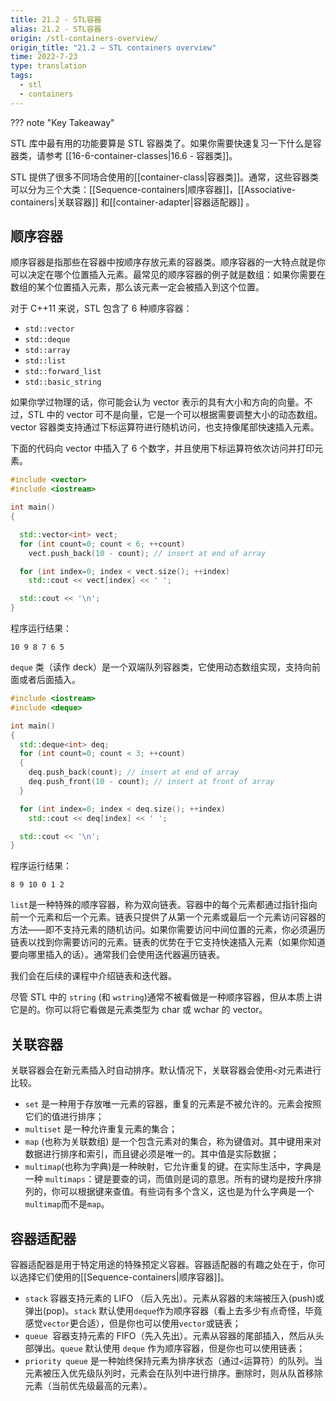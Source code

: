 ```yaml
---
title: 21.2 - STL容器
alias: 21.2 - STL容器
origin: /stl-containers-overview/
origin_title: "21.2 — STL containers overview"
time: 2022-7-23
type: translation
tags:
  - stl
  - containers
---
```


??? note "Key Takeaway"

STL 库中最有用的功能要算是 STL 容器类了。如果你需要快速复习一下什么是容器类，请参考 [[16-6-container-classes|16.6 - 容器类]]。

STL 提供了很多不同场合使用的[[container-class|容器类]]。通常，这些容器类可以分为三个大类：[[Sequence-containers|顺序容器]]，[[Associative-containers|关联容器]] 和[[container-adapter|容器适配器]] 。

## 顺序容器

顺序容器是指那些在容器中按顺序存放元素的容器类。顺序容器的一大特点就是你可以决定在哪个位置插入元素。最常见的顺序容器的例子就是数组：如果你需要在数组的某个位置插入元素，那么该元素一定会被插入到这个位置。

对于 C++11 来说，STL 包含了 6 种顺序容器：

- `std::vector`
- `std::deque`
- `std::array`
- `std::list`
- `std::forward_list`
- `std::basic_string`

如果你学过物理的话，你可能会认为 vector 表示的具有大小和方向的向量。不过，STL 中的 vector 可不是向量，它是一个可以根据需要调整大小的动态数组。vector 容器类支持通过下标运算符进行随机访问，也支持像尾部快速插入元素。

下面的代码向 vector 中插入了 6 个数字，并且使用下标运算符依次访问并打印元素。

```cpp
#include <vector>
#include <iostream>

int main()
{

  std::vector<int> vect;
  for (int count=0; count < 6; ++count)
	vect.push_back(10 - count); // insert at end of array

  for (int index=0; index < vect.size(); ++index)
	std::cout << vect[index] << ' ';

  std::cout << '\n';
}
```

程序运行结果：

```
10 9 8 7 6 5
```

`deque` 类（读作 deck）是一个双端队列容器类，它使用动态数组实现，支持向前面或者后面插入。

```cpp
#include <iostream>
#include <deque>

int main()
{
  std::deque<int> deq;
  for (int count=0; count < 3; ++count)
  {
	deq.push_back(count); // insert at end of array
	deq.push_front(10 - count); // insert at front of array
  }

  for (int index=0; index < deq.size(); ++index)
	std::cout << deq[index] << ' ';

  std::cout << '\n';
}
```

程序运行结果：

```
8 9 10 0 1 2
```

`list`是一种特殊的顺序容器，称为双向链表。容器中的每个元素都通过指针指向前一个元素和后一个元素。链表只提供了从第一个元素或最后一个元素访问容器的方法——即不支持元素的随机访问。如果你需要访问中间位置的元素，你必须遍历链表以找到你需要访问的元素。链表的优势在于它支持快速插入元素（如果你知道要向哪里插入的话）。通常我们会使用迭代器遍历链表。

我们会在后续的课程中介绍链表和迭代器。

尽管 STL 中的 `string` (和 `wstring`)通常不被看做是一种顺序容器，但从本质上讲它是的。你可以将它看做是元素类型为 char 或 wchar 的 vector。

## 关联容器

关联容器会在新元素插入时自动排序。默认情况下，关联容器会使用`<`对元素进行比较。

- `set` 是一种用于存放唯一元素的容器，重复的元素是不被允许的。元素会按照它们的值进行排序；
- `multiset` 是一种允许重复元素的集合；
- `map` (也称为关联数组) 是一个包含元素对的集合，称为键值对。其中键用来对数据进行排序和索引，而且键必须是唯一的。其中值是实际数据；
- `multimap`(也称为字典)是一种映射，它允许重复的键。在实际生活中，字典是一种 `multimaps`：键是要查的词，而值则是词的意思。所有的键均是按升序排列的，你可以根据键来查值。有些词有多个含义，这也是为什么字典是一个`multimap`而不是`map`。

## 容器适配器

容器适配器是用于特定用途的特殊预定义容器。容器适配器的有趣之处在于，你可以选择它们使用的[[Sequence-containers|顺序容器]]。

- `stack` 容器支持元素的 LIFO （后入先出）。元素从容器的末端被压入(push)或弹出(pop)。`stack` 默认使用`deque`作为顺序容器（看上去多少有点奇怪，毕竟感觉`vector`更合适），但是你也可以使用`vector`或链表；
- `queue`  容器支持元素的 FIFO（先入先出）。元素从容器的尾部插入，然后从头部弹出。`queue` 默认使用 `deque` 作为顺序容器，但是你也可以使用链表；
- `priority queue` 是一种始终保持元素为排序状态（通过`<`运算符）的队列。当元素被压入优先级队列时，元素会在队列中进行排序。删除时，则从队首移除元素（当前优先级最高的元素）。
